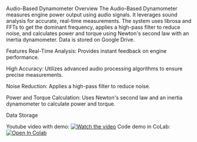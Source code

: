 Audio-Based Dynamometer
Overview
The Audio-Based Dynamometer measures engine power output using audio signals. It leverages sound analysis for accurate, real-time measurements. The system uses librosa and FFTs to get the dominant frequency, applies a high-pass filter to reduce noise, and calculates power and torque using Newton's second law with an inertia dynamometer. Data is stored on Google Drive.

Features
Real-Time Analysis: Provides instant feedback on engine performance.

High Accuracy: Utilizes advanced audio processing algorithms to ensure precise measurements.

Noise Reduction: Applies a high-pass filter to reduce noise.

Power and Torque Calculation: Uses Newton's second law and an inertia dynamometer to calculate power and torque.

Data Storage

Youtube video with demo: [![Watch the video](https://img.youtube.com/vi/A_HQ3gR5HxI/0.jpg)](https://www.youtube.com/watch?v=A_HQ3gR5HxI)
Code demo in CoLab: [![Open In Colab](https://colab.research.google.com/assets/colab-badge.svg)](https://colab.research.google.com/drive/1xXW-lpPY6unzWLIvj34yn0SoHZhPomZg?usp=sharing)
